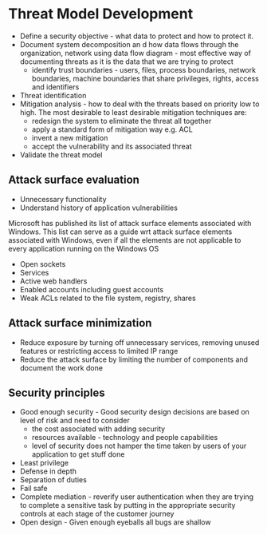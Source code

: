 # Threat Model Development

* Define a security objective - what data to protect and how to protect it.
* Document system decomposition an d how data flows through the organization, network using data flow diagram - most effective way of documenting threats as it is the data that we are trying to protect
  * identify trust boundaries - users, files, process boundaries, network boundaries, machine boundaries that share privileges, rights, access and identifiers  
* Threat identification
* Mitigation analysis - how to deal with the threats based on priority low to high. The most desirable to least desirable mitigation techniques are:
  * redesign the system to eliminate the threat all together
  * apply a standard form of mitigation way e.g. ACL
  * invent a new mitigation
  * accept the vulnerability and its associated threat
* Validate the threat model

## Attack surface evaluation

* Unnecessary functionality
* Understand history of application vulnerabilities

Microsoft has published its list of attack surface elements associated with Windows. This list can serve as a guide wrt attack surface elements associated with Windows, even if all the elements are not applicable to every application running on the Windows OS

* Open sockets
* Services
* Active web handlers
* Enabled accounts including guest accounts
* Weak ACLs related to the file system, registry, shares

## Attack surface minimization

* Reduce exposure by turning off unnecessary services, removing unused features or restricting access to limited IP range
* Reduce the attack surface by limiting the number of components and document the work done

## Security principles

* Good enough security - Good security design decisions are based on level of risk and need to consider
  * the cost associated with adding security
  * resources available - technology and people capabilities
  * level of security does not hamper the time taken by users of your application to get stuff done
* Least privilege
* Defense in depth
* Separation of duties
* Fail safe
* Complete mediation - reverify user authentication when they are trying to complete a sensitive task by putting in the appropriate security controls at each stage of the customer journey
* Open design - Given enough eyeballs all bugs are shallow
